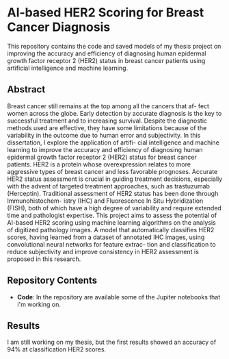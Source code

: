 # AI-based HER2 Scoring for Breast Cancer Diagnosis

This repository contains the code and saved models of my thesis project on improving the accuracy and efficiency of diagnosing human epidermal growth factor receptor 2 (HER2) status in breast cancer patients using artificial intelligence and machine learning.

## Abstract

Breast cancer still remains at the top among all the cancers that af-
fect women across the globe. Early detection by accurate diagnosis
is the key to successful treatment and to increasing survival. Despite
the diagnostic methods used are effective, they have some limitations
because of the variability in the outcome due to human error and
subjectivity. In this dissertation, I explore the application of artifi-
cial intelligence and machine learning to improve the accuracy and
efficiency of diagnosing human epidermal growth factor receptor 2
(HER2) status for breast cancer patients. HER2 is a protein whose
overexpression relates to more aggressive types of breast cancer and
less favorable prognoses. Accurate HER2 status assessment is crucial
in guiding treatment decisions, especially with the advent of targeted
treatment approaches, such as trastuzumab (Herceptin). Traditional
assessment of HER2 status has been done through Immunohistochem-
istry (IHC) and Fluorescence In Situ Hybridization (FISH), both of
which have a high degree of variability and require extended time
and pathologist expertise. This project aims to assess the potential
of AI-based HER2 scoring using machine learning algorithms on the
analysis of digitized pathology images. A model that automatically
classifies HER2 scores, having learned from a dataset of annotated
IHC images, using convolutional neural networks for feature extrac-
tion and classification to reduce subjectivity and improve consistency
in HER2 assessment is proposed in this research.

## Repository Contents

- **Code**: In the repository are available some of the Jupiter notebooks that i'm working on.


## Results

I am still working on my thesis, but the first results showed an accuracy of 94% at classification HER2 scores.

